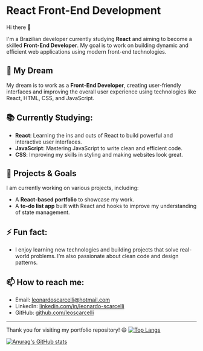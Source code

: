 # React Front-End Development

Hi there 👋

I'm a Brazilian developer currently studying **React** and aiming to become a skilled **Front-End Developer**. My goal is to work on building dynamic and efficient web applications using modern front-end technologies.

## 🎯 My Dream
My dream is to work as a **Front-End Developer**, creating user-friendly interfaces and improving the overall user experience using technologies like React, HTML, CSS, and JavaScript.

## 📚 Currently Studying:
- **React**: Learning the ins and outs of React to build powerful and interactive user interfaces.
- **JavaScript**: Mastering JavaScript to write clean and efficient code.
- **CSS**: Improving my skills in styling and making websites look great.

## 🚀 Projects & Goals
I am currently working on various projects, including:

- A **React-based portfolio** to showcase my work.
- A **to-do list app** built with React and hooks to improve my understanding of state management.

## ⚡ Fun fact:
- I enjoy learning new technologies and building projects that solve real-world problems. I’m also passionate about clean code and design patterns.

## 📫 How to reach me:
- Email: [leonardoscarcelli@hotmail.com](leonardoscarcelli@hotmail.com)
- LinkedIn: [linkedin.com/in/leonardo-scarcelli](https://www.linkedin.com/in/leonardo-scarcelli)
- GitHub: [github.com/leoscarcelli](https://github.com/leoscarcelli)

---

Thank you for visiting my portfolio repository! 😄
[![Top Langs](https://github-readme-stats.vercel.app/api/top-langs/?username=leoscarcelli)](https://github.com/anuraghazra/github-readme-stats)

[![Anurag's GitHub stats](https://github-readme-stats.vercel.app/api?username=leoscarcelli)](https://github.com/anuraghazra/github-readme-stats)
